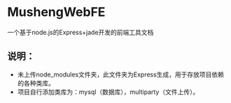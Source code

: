 # MushengWebFE
一个基于node.js的Express+jade开发的前端工具文档

## 说明：
* 未上传node_modules文件夹，此文件夹为Express生成，用于存放项目依赖的各种类库。
* 项目自行添加类库为：mysql（数据库），multiparty（文件上传）。
